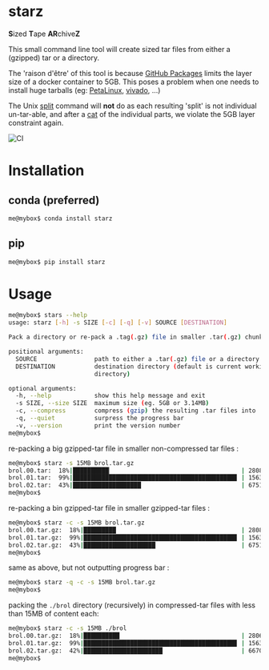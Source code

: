 # starz
**S**ized **T**ape **AR**chive**Z**

This small command line tool will create sized tar files from either a (gzipped) tar or a directory.

The 'raison d'être' of this tool is because [GitHub Packages](https://github.com/features/packages) limits the layer size of a docker container to 5GB.
This poses a problem when one needs to install huge tarballs (eg: [PetaLinux](https://www.xilinx.com/support/download/index.html/content/xilinx/en/downloadNav/embedded-design-tools.html), [vivado](https://www.xilinx.com/support/download.html), ...)

The Unix [split](https://www.man7.org/linux/man-pages/man1/split.1.html) command will **not** do as each resulting 'split' is not individual un-tar-able, and after a [cat](https://www.man7.org/linux/man-pages/man1/cat.1.html) of the individual parts, we violate the 5GB layer constraint again.

![CI](https://github.com/Semi-ATE/starz/workflows/CI/badge.svg)

# Installation

## conda (preferred)

```sh
me@mybox$ conda install starz
```

## pip

```sh
me@mybox$ pip install starz
```

# Usage

```sh
me@mybox$ stars --help
usage: starz [-h] -s SIZE [-c] [-q] [-v] SOURCE [DESTINATION]

Pack a directory or re-pack a .tag(.gz) file in smaller .tar(.gz) chunks.

positional arguments:
  SOURCE                path to either a .tar(.gz) file or a directory
  DESTINATION           destination directory (default is current working
                        directory)

optional arguments:
  -h, --help            show this help message and exit
  -s SIZE, --size SIZE  maximum size (eg. 5GB or 3.14MB)
  -c, --compress        compress (gzip) the resulting .tar files into .tar.gz
  -q, --quiet           surpress the progress bar
  -v, --version         print the version number
me@mybox$
```

re-packing a big gzipped-tar file in smaller non-compressed tar files :

```sh
me@mybox$ starz -s 15MB brol.tar.gz
brol.00.tar:  18%|██████████▏                                    | 2808448/15728640 [00:00<00:00, 30900007.82 Bytes/s]
brol.01.tar:  99%|█████████████████████████████████████████████▊ | 15633123/15728640 [00:00<00:00, 223312287.21 Bytes/s]
brol.02.tar:  43%|███████████████████                            | 6751263/15728640 [00:00<00:00, 151304825.55 Bytes/s]
me@mybox$ 
```

re-packing a bin gzipped-tar file in smaller gzipped-tar files :

```sh
me@mybox$ starz -c -s 15MB brol.tar.gz
brol.00.tar.gz:  18%|█████████                                   | 2808448/15728640 [00:00<00:00, 15074267.28 Bytes/s]
brol.01.tar.gz:  99%|██████████████████████████████████████████▊ | 15633123/15728640 [00:00<00:00, 28904606.23 Bytes/s]
brol.02.tar.gz:  43%|████████████████████                        | 6751263/15728640 [00:00<00:00, 22257806.94 Bytes/s]
me@mybox$ 
```

same as above, but not outputting progress bar :

```sh
me@mybox$ starz -q -c -s 15MB brol.tar.gz
me@mybox$ 
```

packing the `./brol` directory (recursively) in compressed-tar files with less than 15MB of content each:

```sh
me@mybox$ starz -c -s 15MB ./brol
brol.00.tar.gz:  18%|██████████                                  | 2806662/15728640 [00:00<00:00, 23235008.17Bytes/s]
brol.01.tar.gz:  99%|██████████████████████████████████████████▊ | 15633123/15728640 [00:00<00:00, 29858975.05Bytes/s]
brol.02.tar.gz:  42%|██████████████████████                      | 6670566/15728640 [00:00<00:00, 24173956.85Bytes/s]
me@mybox$ 
```

